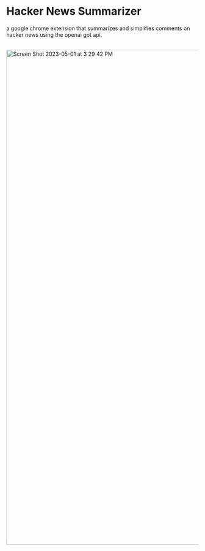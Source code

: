 # Hacker News Summarizer

a google chrome extension that summarizes and simplifies comments on hacker news using the openai gpt api.

<br>

<img width="1292" alt="Screen Shot 2023-05-01 at 3 29 42 PM" src="https://user-images.githubusercontent.com/92714853/235542709-85b9d6dc-4b45-42d3-b073-131a2e1193e7.png">

